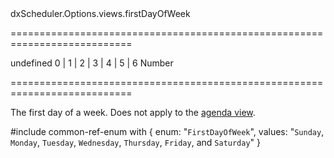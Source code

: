 <!--id-->dxScheduler.Options.views.firstDayOfWeek<!--/id-->
===========================================================================
<!--default-->undefined<!--/default-->
<!--acceptValues-->0 | 1 | 2 | 3 | 4 | 5 | 6<!--/acceptValues-->
<!--type-->Number<!--/type-->
===========================================================================

<!--shortDescription-->
The first day of a week. Does not apply to the [agenda view](/Documentation/Guide/Widgets/Scheduler/Views/View_Types/#Agenda_View). 
<!--/shortDescription-->

<!--fullDescription-->
#include common-ref-enum with {
    enum: "`FirstDayOfWeek`",
    values: "`Sunday`, `Monday`, `Tuesday`, `Wednesday`, `Thursday`, `Friday`, and `Saturday`"
}
<!--/fullDescription-->